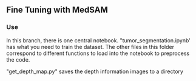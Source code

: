 ## Fine Tuning with MedSAM 

### Use 

In this branch, there is one central notebook.  "tumor_segmentation.ipynb' has what you need to train the dataset. The other files in this folder correspond to different functions to load into the notebook to preprocess the code. 

"get_depth_map.py" saves the depth information images to a directory

